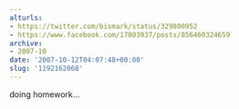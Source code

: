 ```yaml
---
alturls:
- https://twitter.com/bismark/status/329800952
- https://www.facebook.com/17803937/posts/856460324659
archive:
- 2007-10
date: '2007-10-12T04:07:48+00:00'
slug: '1192162068'
---
```


doing homework...

